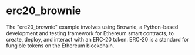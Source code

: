 # erc20_brownie
 The "erc20_brownie" example involves using Brownie, a Python-based development and testing framework for Ethereum smart contracts, to create, deploy, and interact with an ERC-20 token. ERC-20 is a standard for fungible tokens on the Ethereum blockchain.

